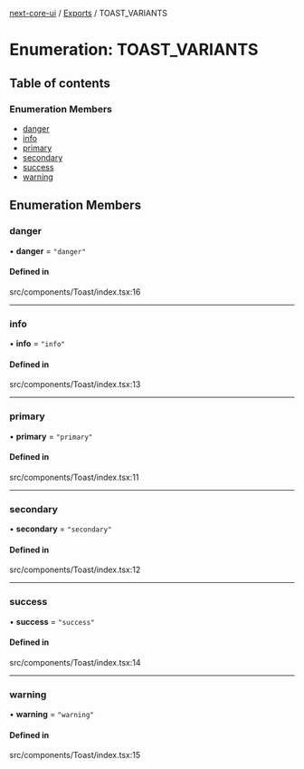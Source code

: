 [next-core-ui](../README.md) / [Exports](../modules.md) / TOAST\_VARIANTS

# Enumeration: TOAST\_VARIANTS

## Table of contents

### Enumeration Members

- [danger](TOAST_VARIANTS.md#danger)
- [info](TOAST_VARIANTS.md#info)
- [primary](TOAST_VARIANTS.md#primary)
- [secondary](TOAST_VARIANTS.md#secondary)
- [success](TOAST_VARIANTS.md#success)
- [warning](TOAST_VARIANTS.md#warning)

## Enumeration Members

### danger

• **danger** = ``"danger"``

#### Defined in

src/components/Toast/index.tsx:16

___

### info

• **info** = ``"info"``

#### Defined in

src/components/Toast/index.tsx:13

___

### primary

• **primary** = ``"primary"``

#### Defined in

src/components/Toast/index.tsx:11

___

### secondary

• **secondary** = ``"secondary"``

#### Defined in

src/components/Toast/index.tsx:12

___

### success

• **success** = ``"success"``

#### Defined in

src/components/Toast/index.tsx:14

___

### warning

• **warning** = ``"warning"``

#### Defined in

src/components/Toast/index.tsx:15
